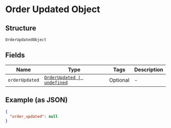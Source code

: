 
# Order Updated Object

## Structure

`OrderUpdatedObject`

## Fields

| Name | Type | Tags | Description |
|  --- | --- | --- | --- |
| `orderUpdated` | [`OrderUpdated \| undefined`](../../doc/models/order-updated.md) | Optional | - |

## Example (as JSON)

```json
{
  "order_updated": null
}
```

